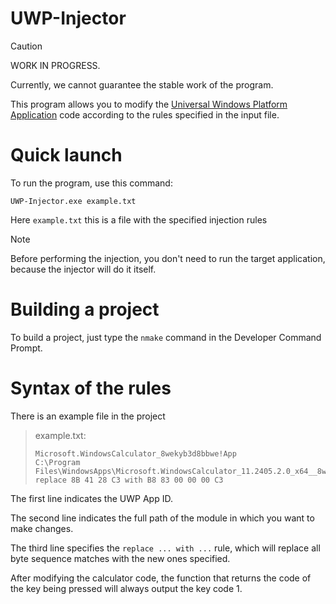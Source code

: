 # UWP-Injector
> [!CAUTION] 
> WORK IN PROGRESS.
> 
> Currently, we cannot guarantee the stable work of the program.

This program allows you to modify the [Universal Windows Platform Application](https://learn.microsoft.com/windows/uwp/get-started/universal-application-platform-guide) code according to the rules specified in the input file.
# Quick launch
To run the program, use this command:

```
UWP-Injector.exe example.txt
```

Here ```example.txt``` this is a file with the specified injection rules
> [!NOTE] 
> Before performing the injection, you don't need to run the target application, because the injector will do it itself.
# Building a project
To build a project, just type the ```nmake``` command in the Developer Command Prompt.
# Syntax of the rules
There is an example file in the project
> example.txt:
> ```
> Microsoft.WindowsCalculator_8wekyb3d8bbwe!App
> C:\Program Files\WindowsApps\Microsoft.WindowsCalculator_11.2405.2.0_x64__8wekyb3d8bbwe\CalcViewModel.dll
> replace 8B 41 28 C3 with B8 83 00 00 00 C3
> ```
The first line indicates the UWP App ID.

The second line indicates the full path of the module in which you want to make changes.

The third line specifies the ```replace ... with ...``` rule, which will replace all byte sequence matches with the new ones specified.

After modifying the calculator code, the function that returns the code of the key being pressed will always output the key code 1.
